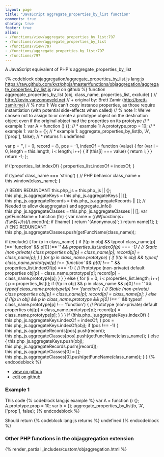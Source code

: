 ```yaml
---
layout: page
title: "JavaScript aggregate_properties_by_list function"
comments: true
sharing: true
footer: true
alias:
- /functions/view/aggregate_properties_by_list:797
- /functions/view/aggregate_properties_by_list
- /functions/view/797
- /functions/aggregate_properties_by_list:797
- /functions/797
---
```

<!-- Generated by Rakefile:build -->
A JavaScript equivalent of PHP's aggregate_properties_by_list

{% codeblock objaggregation/aggregate_properties_by_list.js lang:js https://raw.github.com/kvz/phpjs/master/functions/objaggregation/aggregate_properties_by_list.js raw on github %}
function aggregate_properties_by_list (obj, class_name, properties_list, exclude) {
  // http://kevin.vanzonneveld.net
  // +   original by: Brett Zamir (http://brett-zamir.me)
  // %          note 1: We can't copy instance properties, as those require instantiation (with potential side-effects when called)
  // %          note 1: We've chosen not to assign to or create a prototype object on the destination object even if the original object had the properties on its prototype
  // *     example 1: var A = function () {};
  // *     example 1: A.prototype.prop = 10;
  // *     example 1: var b = {};
  // *     example 1: aggregate_properties_by_list(b, 'A', ['prop'], false);
  // *     returns 1: undefined

  var p = '',
    i = 0,
    record = {},
    pos = -1,
    indexOf = function (value) {
      for (var i = 0, length = this.length; i < length; i++) {
        if (this[i] === value) {
          return i;
        }
      }
      return -1;
    };

  if (!properties_list.indexOf) {
    properties_list.indexOf = indexOf;
  }

  if (typeof class_name === 'string') { // PHP behavior
    class_name = this.window[class_name];
  }

  // BEGIN REDUNDANT
  this.php_js = this.php_js || {};
  this.php_js.aggregateKeys = this.php_js.aggregateKeys || [];
  this.php_js.aggregateRecords = this.php_js.aggregateRecords || []; // Needed to allow deaggregate() and aggregate_info()
  this.php_js.aggregateClasses = this.php_js.aggregateClasses || [];
  var getFuncName = function (fn) {
    var name = (/\W*function\s+([\w\$]+)\s*\(/).exec(fn);
    if (!name) {
      return '(Anonymous)';
    }
    return name[1];
  };
  // END REDUNDANT
  this.php_js.aggregateClasses.push(getFuncName(class_name));

  if (exclude) {
    for (p in class_name) {
      if (!(p in obj) && typeof class_name[p] !== 'function' && p[0] !== '_' && properties_list.indexOf(p) === -1) { // Static (non-private) class properties
        obj[p] = class_name[p];
        record[p] = class_name[p];
      }
    }
    for (p in class_name.prototype) {
      if (!(p in obj) && typeof class_name.prototype[p] !== 'function' && p[0] !== '_' && properties_list.indexOf(p) === -1) { // Prototype (non-private) default properties
        obj[p] = class_name.prototype[p];
        record[p] = class_name.prototype[p];
      }
    }
  } else {
    for (i = 0; i < properties_list.length; i++) {
      p = properties_list[i];
      if (!(p in obj) && p in class_name && p[0] !== '_' && typeof class_name.prototype[p] !== 'function') { // Static (non-private) class properties
        obj[p] = class_name[p];
        record[p] = class_name[p];
      } else if (!(p in obj) && p in class_name.prototype && p[0] !== '_' && typeof class_name.prototype[p] !== 'function') { // Prototype (non-private) default properties
        obj[p] = class_name.prototype[p];
        record[p] = class_name.prototype[p];
      }
    }
  }
  if (!this.php_js.aggregateKeys.indexOf) {
    this.php_js.aggregateKeys.indexOf = indexOf;
  }
  pos = this.php_js.aggregateKeys.indexOf(obj);
  if (pos !== -1) {
    this.php_js.aggregateRecords[pos].push(record);
    this.php_js.aggregateClasses[pos].push(getFuncName(class_name));
  } else {
    this.php_js.aggregateKeys.push(obj);
    this.php_js.aggregateRecords.push([record]);
    this.php_js.aggregateClasses[0] = [];
    this.php_js.aggregateClasses[0].push(getFuncName(class_name));
  }
}
{% endcodeblock %}

 - [view on github](https://github.com/kvz/phpjs/blob/master/functions/objaggregation/aggregate_properties_by_list.js)
 - [edit on github](https://github.com/kvz/phpjs/edit/master/functions/objaggregation/aggregate_properties_by_list.js)

### Example 1
This code
{% codeblock lang:js example %}
var A = function () {};
A.prototype.prop = 10;
var b = {};
aggregate_properties_by_list(b, 'A', ['prop'], false);
{% endcodeblock %}

Should return
{% codeblock lang:js returns %}
undefined
{% endcodeblock %}


### Other PHP functions in the objaggregation extension
{% render_partial _includes/custom/objaggregation.html %}
